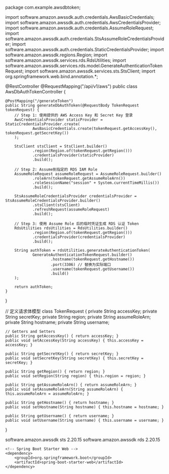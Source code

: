 package com.example.awsdbtoken;

import software.amazon.awssdk.auth.credentials.AwsBasicCredentials;
import software.amazon.awssdk.auth.credentials.AwsCredentialsProvider;
import software.amazon.awssdk.auth.credentials.AssumeRoleRequest;
import software.amazon.awssdk.auth.credentials.StsAssumeRoleCredentialsProvider;
import software.amazon.awssdk.auth.credentials.StaticCredentialsProvider;
import software.amazon.awssdk.regions.Region;
import software.amazon.awssdk.services.rds.RdsUtilities;
import software.amazon.awssdk.services.rds.model.GenerateAuthenticationTokenRequest;
import software.amazon.awssdk.services.sts.StsClient;
import org.springframework.web.bind.annotation.*;

@RestController
@RequestMapping("/api/v1/aws")
public class AwsDbAuthTokenController {

    @PostMapping("/generateToken")
    public String generateDbAuthToken(@RequestBody TokenRequest tokenRequest) {
        // Step 1: 使用提供的 AWS Access Key 和 Secret Key 登录
        AwsCredentialsProvider staticProvider = StaticCredentialsProvider.create(
                AwsBasicCredentials.create(tokenRequest.getAccessKey(), tokenRequest.getSecretKey())
        );

        StsClient stsClient = StsClient.builder()
                .region(Region.of(tokenRequest.getRegion()))
                .credentialsProvider(staticProvider)
                .build();

        // Step 2: Assume到指定的 RDS IAM Role
        AssumeRoleRequest assumeRoleRequest = AssumeRoleRequest.builder()
                .roleArn(tokenRequest.getAssumeRoleArn())
                .roleSessionName("session" + System.currentTimeMillis())
                .build();

        StsAssumeRoleCredentialsProvider credentialsProvider = StsAssumeRoleCredentialsProvider.builder()
                .stsClient(stsClient)
                .refreshRequest(assumeRoleRequest)
                .build();

        // Step 3: 使用 Assume Role 后的临时凭证生成 RDS 认证 Token
        RdsUtilities rdsUtilities = RdsUtilities.builder()
                .region(Region.of(tokenRequest.getRegion()))
                .credentialsProvider(credentialsProvider)
                .build();

        String authToken = rdsUtilities.generateAuthenticationToken(
                GenerateAuthenticationTokenRequest.builder()
                        .hostname(tokenRequest.getHostname())
                        .port(3306) // 替换为实际端口
                        .username(tokenRequest.getUsername())
                        .build()
        );

        return authToken;
    }
}

// 定义请求体模型
class TokenRequest {
    private String accessKey;
    private String secretKey;
    private String region;
    private String assumeRoleArn;
    private String hostname;
    private String username;

    // Getters and Setters
    public String getAccessKey() { return accessKey; }
    public void setAccessKey(String accessKey) { this.accessKey = accessKey; }

    public String getSecretKey() { return secretKey; }
    public void setSecretKey(String secretKey) { this.secretKey = secretKey; }

    public String getRegion() { return region; }
    public void setRegion(String region) { this.region = region; }

    public String getAssumeRoleArn() { return assumeRoleArn; }
    public void setAssumeRoleArn(String assumeRoleArn) { this.assumeRoleArn = assumeRoleArn; }

    public String getHostname() { return hostname; }
    public void setHostname(String hostname) { this.hostname = hostname; }

    public String getUsername() { return username; }
    public void setUsername(String username) { this.username = username; }
}


<dependencies>
    <!-- AWS SDK v2 Core -->
    <dependency>
        <groupId>software.amazon.awssdk</groupId>
        <artifactId>sts</artifactId>
        <version>2.20.15</version> <!-- 使用最新的 v2 版本 -->
    </dependency>
    <dependency>
        <groupId>software.amazon.awssdk</groupId>
        <artifactId>rds</artifactId>
        <version>2.20.15</version>
    </dependency>

    <!-- Spring Boot Starter Web -->
    <dependency>
        <groupId>org.springframework.boot</groupId>
        <artifactId>spring-boot-starter-web</artifactId>
    </dependency>
</dependencies>
